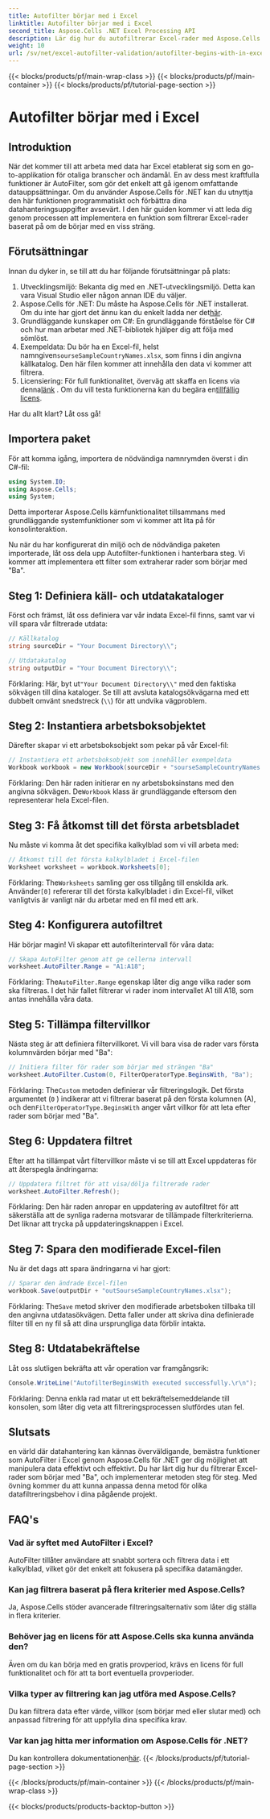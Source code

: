 ```yaml
---
title: Autofilter börjar med i Excel
linktitle: Autofilter börjar med i Excel
second_title: Aspose.Cells .NET Excel Processing API
description: Lär dig hur du autofiltrerar Excel-rader med Aspose.Cells i .NET utan ansträngning med den här omfattande steg-för-steg-guiden.
weight: 10
url: /sv/net/excel-autofilter-validation/autofilter-begins-with-in-excel/
---
```


{{< blocks/products/pf/main-wrap-class >}}
{{< blocks/products/pf/main-container >}}
{{< blocks/products/pf/tutorial-page-section >}}

# Autofilter börjar med i Excel

## Introduktion

När det kommer till att arbeta med data har Excel etablerat sig som en go-to-applikation för otaliga branscher och ändamål. En av dess mest kraftfulla funktioner är AutoFilter, som gör det enkelt att gå igenom omfattande datauppsättningar. Om du använder Aspose.Cells för .NET kan du utnyttja den här funktionen programmatiskt och förbättra dina datahanteringsuppgifter avsevärt. I den här guiden kommer vi att leda dig genom processen att implementera en funktion som filtrerar Excel-rader baserat på om de börjar med en viss sträng.

## Förutsättningar

Innan du dyker in, se till att du har följande förutsättningar på plats:

1. Utvecklingsmiljö: Bekanta dig med en .NET-utvecklingsmiljö. Detta kan vara Visual Studio eller någon annan IDE du väljer.
2.  Aspose.Cells för .NET: Du måste ha Aspose.Cells för .NET installerat. Om du inte har gjort det ännu kan du enkelt ladda ner det[här](https://releases.aspose.com/cells/net/).
3. Grundläggande kunskaper om C#: En grundläggande förståelse för C# och hur man arbetar med .NET-bibliotek hjälper dig att följa med sömlöst.
4.  Exempeldata: Du bör ha en Excel-fil, helst namngiven`sourseSampleCountryNames.xlsx`, som finns i din angivna källkatalog. Den här filen kommer att innehålla den data vi kommer att filtrera.
5.  Licensiering: För full funktionalitet, överväg att skaffa en licens via denna[länk](https://purchase.aspose.com/buy) . Om du vill testa funktionerna kan du begära en[tillfällig licens](https://purchase.aspose.com/temporary-license/).

Har du allt klart? Låt oss gå!

## Importera paket

För att komma igång, importera de nödvändiga namnrymden överst i din C#-fil:

```csharp
using System.IO;
using Aspose.Cells;
using System;
```

Detta importerar Aspose.Cells kärnfunktionalitet tillsammans med grundläggande systemfunktioner som vi kommer att lita på för konsolinteraktion.

Nu när du har konfigurerat din miljö och de nödvändiga paketen importerade, låt oss dela upp Autofilter-funktionen i hanterbara steg. Vi kommer att implementera ett filter som extraherar rader som börjar med "Ba".

## Steg 1: Definiera käll- och utdatakataloger

Först och främst, låt oss definiera var vår indata Excel-fil finns, samt var vi vill spara vår filtrerade utdata:

```csharp
// Källkatalog
string sourceDir = "Your Document Directory\\";

// Utdatakatalog
string outputDir = "Your Document Directory\\";
```

 Förklaring: Här, byt ut`"Your Document Directory\\"` med den faktiska sökvägen till dina kataloger. Se till att avsluta katalogsökvägarna med ett dubbelt omvänt snedstreck (`\\`) för att undvika vägproblem.

## Steg 2: Instantiera arbetsboksobjektet

Därefter skapar vi ett arbetsboksobjekt som pekar på vår Excel-fil:

```csharp
// Instantiera ett arbetsboksobjekt som innehåller exempeldata
Workbook workbook = new Workbook(sourceDir + "sourseSampleCountryNames.xlsx");
```

 Förklaring: Den här raden initierar en ny arbetsboksinstans med den angivna sökvägen. De`Workbook` klass är grundläggande eftersom den representerar hela Excel-filen.

## Steg 3: Få åtkomst till det första arbetsbladet

Nu måste vi komma åt det specifika kalkylblad som vi vill arbeta med:

```csharp
// Åtkomst till det första kalkylbladet i Excel-filen
Worksheet worksheet = workbook.Worksheets[0];
```

 Förklaring: The`Worksheets` samling ger oss tillgång till enskilda ark. Använder`[0]` refererar till det första kalkylbladet i din Excel-fil, vilket vanligtvis är vanligt när du arbetar med en fil med ett ark.

## Steg 4: Konfigurera autofiltret

Här börjar magin! Vi skapar ett autofilterintervall för våra data:

```csharp
// Skapa AutoFilter genom att ge cellerna intervall
worksheet.AutoFilter.Range = "A1:A18";
```

 Förklaring: The`AutoFilter.Range` egenskap låter dig ange vilka rader som ska filtreras. I det här fallet filtrerar vi rader inom intervallet A1 till A18, som antas innehålla våra data.

## Steg 5: Tillämpa filtervillkor

Nästa steg är att definiera filtervillkoret. Vi vill bara visa de rader vars första kolumnvärden börjar med "Ba":

```csharp
// Initiera filter för rader som börjar med strängen "Ba"
worksheet.AutoFilter.Custom(0, FilterOperatorType.BeginsWith, "Ba");
```

 Förklaring: The`Custom` metoden definierar vår filtreringslogik. Det första argumentet (`0` ) indikerar att vi filtrerar baserat på den första kolumnen (A), och den`FilterOperatorType.BeginsWith` anger vårt villkor för att leta efter rader som börjar med "Ba".

## Steg 6: Uppdatera filtret

Efter att ha tillämpat vårt filtervillkor måste vi se till att Excel uppdateras för att återspegla ändringarna:

```csharp
// Uppdatera filtret för att visa/dölja filtrerade rader
worksheet.AutoFilter.Refresh();
```

Förklaring: Den här raden anropar en uppdatering av autofiltret för att säkerställa att de synliga raderna motsvarar de tillämpade filterkriterierna. Det liknar att trycka på uppdateringsknappen i Excel.

## Steg 7: Spara den modifierade Excel-filen

Nu är det dags att spara ändringarna vi har gjort:

```csharp
// Sparar den ändrade Excel-filen
workbook.Save(outputDir + "outSourseSampleCountryNames.xlsx");
```

 Förklaring: The`Save` metod skriver den modifierade arbetsboken tillbaka till den angivna utdatasökvägen. Detta faller under att skriva dina definierade filter till en ny fil så att dina ursprungliga data förblir intakta.

## Steg 8: Utdatabekräftelse

Låt oss slutligen bekräfta att vår operation var framgångsrik:

```csharp
Console.WriteLine("AutofilterBeginsWith executed successfully.\r\n");
```

Förklaring: Denna enkla rad matar ut ett bekräftelsemeddelande till konsolen, som låter dig veta att filtreringsprocessen slutfördes utan fel.

## Slutsats

en värld där datahantering kan kännas överväldigande, bemästra funktioner som AutoFilter i Excel genom Aspose.Cells för .NET ger dig möjlighet att manipulera data effektivt och effektivt. Du har lärt dig hur du filtrerar Excel-rader som börjar med "Ba", och implementerar metoden steg för steg. Med övning kommer du att kunna anpassa denna metod för olika datafiltreringsbehov i dina pågående projekt.

## FAQ's

### Vad är syftet med AutoFilter i Excel?  
AutoFilter tillåter användare att snabbt sortera och filtrera data i ett kalkylblad, vilket gör det enkelt att fokusera på specifika datamängder.

### Kan jag filtrera baserat på flera kriterier med Aspose.Cells?  
Ja, Aspose.Cells stöder avancerade filtreringsalternativ som låter dig ställa in flera kriterier.

### Behöver jag en licens för att Aspose.Cells ska kunna använda den?  
Även om du kan börja med en gratis provperiod, krävs en licens för full funktionalitet och för att ta bort eventuella provperioder.

### Vilka typer av filtrering kan jag utföra med Aspose.Cells?  
Du kan filtrera data efter värde, villkor (som börjar med eller slutar med) och anpassad filtrering för att uppfylla dina specifika krav.

### Var kan jag hitta mer information om Aspose.Cells för .NET?  
 Du kan kontrollera dokumentationen[här](https://reference.aspose.com/cells/net/).
{{< /blocks/products/pf/tutorial-page-section >}}

{{< /blocks/products/pf/main-container >}}
{{< /blocks/products/pf/main-wrap-class >}}

{{< blocks/products/products-backtop-button >}}

